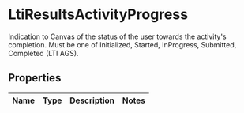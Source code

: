 

# LtiResultsActivityProgress

Indication to Canvas of the status of the user towards the activity's completion. Must be one of Initialized, Started, InProgress, Submitted, Completed (LTI AGS).

## Properties

| Name | Type | Description | Notes |
|------------ | ------------- | ------------- | -------------|



